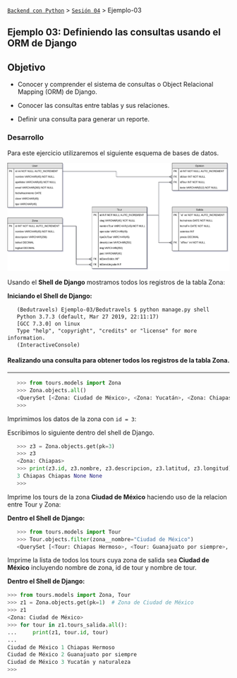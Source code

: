 [`Backend con Python`](../../Readme.md) > [`Sesión 04`](../Readme.md) > Ejemplo-03

## Ejemplo 03: Definiendo las consultas usando el ORM de Django

## Objetivo

- Conocer y comprender el sistema de consultas o Object Relacional Mapping (ORM) de Django.

- Conocer las consultas entre tablas y sus relaciones.

- Definir una consulta para generar un reporte.

### Desarrollo

Para este ejercicio utilizaremos el siguiente esquema de bases de datos.

![Modelo entidad-relación para Bedutravels](assets/bedutravels-modelo-er.png)

Usando el __Shell de Django__ mostramos todos los registros de la tabla Zona:

   __Iniciando el Shell de Django:__
```console
   (Bedutravels) Ejemplo-03/Bedutravels $ python manage.py shell
   Python 3.7.3 (default, Mar 27 2019, 22:11:17)
   [GCC 7.3.0] on linux
   Type "help", "copyright", "credits" or "license" for more information.
   (InteractiveConsole)
```

#### Realizando una consulta para obtener todos los registros de la tabla Zona.
***


```python
   >>> from tours.models import Zona
   >>> Zona.objects.all()
   <QuerySet [<Zona: Ciudad de México>, <Zona: Yucatán>, <Zona: Chiapas>, <Zona: Guanajuato>]>
   >>>
```


Imprimimos los datos de la zona con `id = 3`:

Escribimos lo siguiente dentro del shell de Django.

```python
   >>> z3 = Zona.objects.get(pk=3)
   >>> z3
   <Zona: Chiapas>
   >>> print(z3.id, z3.nombre, z3.descripcion, z3.latitud, z3.longitud)
   3 Chiapas Chiapas None None
   >>>
```


Imprime los tours de la zona __Ciudad de México__ haciendo uso de la relacion entre Tour y Zona:

__Dentro el Shell de Django:__

```python
   >>> from tours.models import Tour
   >>> Tour.objects.filter(zona__nombre="Ciudad de México")
   <QuerySet [<Tour: Chiapas Hermoso>, <Tour: Guanajuato por siempre>, <Tour: Yucatán y naturaleza>]>
```

Imprime la lista de todos los tours cuya zona de salida sea  __Ciudad de México__ incluyendo nombre de zona, id de tour y nombre de tour.

__Dentro el Shell de Django:__
   ```python
   >>> from tours.models import Zona, Tour
   >>> z1 = Zona.objects.get(pk=1)  # Zona de Ciudad de México
   >>> z1
   <Zona: Ciudad de México>
   >>> for tour in z1.tours_salida.all():
   ...     print(z1, tour.id, tour)
   ...
   Ciudad de México 1 Chiapas Hermoso
   Ciudad de México 2 Guanajuato por siempre
   Ciudad de México 3 Yucatán y naturaleza
   >>>
```